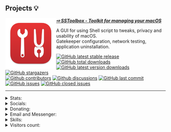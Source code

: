 <h2 align="left">Projects 💡</h2>

<!-- 1.Project -->

<img width="160" height="160" src="https://raw.githubusercontent.com/Oleg-Chashko/SSToolbox/main/Images/SSToolbox_logo.png" align="left"/></a>
  <a href="https://github.com/Oleg-Chashko/SSToolbox"><em><strong>&#8680; SSToolbox - Toolkit for managing your macOS</strong></em></a>
  <div>A GUI for using Shell script to tweaks, privacy and usability of macOS.</div>
  <div>Gatekeeper configuration, network testing, application uninstallation.</div>
<p>
  
  <!-- Status badges -->

<p align="left">
  <a href="https://github.com/Oleg-Chashko/SSToolbox/releases/latest">
    <img alt="GitHub latest stable release"
      src="https://img.shields.io/github/release/Oleg-Chashko/SSToolbox?color=3567AD&style=flat-square" /></a>
  <a href="https://github.com/Oleg-Chashko/SSToolbox/releases">
    <img alt="GitHub total downloads"
      src="https://img.shields.io/github/downloads/Oleg-Chashko/SSToolbox/total?label=total%20downloads&color=3567AD&style=flat-square" /></a>
  <a href="https://github.com/Oleg-Chashko/SSToolbox/releases/latest">
    <img alt="GitHub latest version downloads"
      src="https://img.shields.io/github/downloads/Oleg-Chashko/SSToolbox/latest/total?label=latest%20version%20downloads&color=3567AD&style=flat-square" /></a>
  <a href="https://github.com/Oleg-Chashko/SSToolbox/stargazers">
    <img alt="GitHub stargazers"
      src="https://img.shields.io/github/stars/Oleg-Chashko/SSToolbox?color=3567AD&style=flat-square"></a>
  <br>
  <a href="https://github.com/Oleg-Chashko/SSToolbox/graphs/contributors">
    <img alt="Github contributors"
      src="https://img.shields.io/github/contributors/Oleg-Chashko/SSToolbox?color=3567AD&style=flat-square" /></a>
  <a href="https://github.com/Oleg-Chashko/SSToolbox/discussions">
    <img alt="Github discussions"
      src="https://img.shields.io/github/discussions/Oleg-Chashko/SSToolbox?color=3567AD&style=flat-square" /></a>
  <a href="https://github.com/Oleg-Chashko/SSToolbox/commits">
    <img alt="GitHub last commit"
      src="https://img.shields.io/github/last-commit/Oleg-Chashko/SSToolbox?color=3567AD&style=flat-square" /></a>
  <a href="https://github.com/Oleg-Chashko/SSToolbox/issues">
    <img alt="GitHub issues"
      src="https://img.shields.io/github/issues-raw/Oleg-Chashko/SSToolbox?color=3567AD&style=flat-square" /></a>
  <a href="https://github.com/Oleg-Chashko/SSToolbox/issues?q=is%3Aissue%20state%3Aclosed">
    <img alt="GitHub closed issues"
      src="https://img.shields.io/github/issues-closed-raw/Oleg-Chashko/SSToolbox?color=3567AD&style=flat-square" /></a>
</p>
<hr>

<!-- 2.Project -->

<!-- <img width="160" height="160" src="https://raw.githubusercontent.com/Oleg-Chashko/SSToolbox/main/Images/SSToolbox_logo.png" align="left"/></a>
  <a href="https://github.com/Oleg-Chashko/SSToolbox"><em><strong>&#8680; SSToolbox - Toolkit for managing your macOS</strong></em></a>
  <div>A GUI for using Shell script to tweaks, privacy and usability of macOS.</div>
  <div>Gatekeeper configuration, network testing, application uninstallation.</div>
<p>

<!-- Status badges -->

<!-- <p align="left">
  <a href="https://github.com/Oleg-Chashko/SSToolbox/releases/latest">
    <img alt="GitHub latest stable release"
      src="https://img.shields.io/github/release/Oleg-Chashko/SSToolbox?color=3567AD&style=flat-square" /></a>
  <a href="https://github.com/Oleg-Chashko/SSToolbox/releases">
    <img alt="GitHub total downloads"
      src="https://img.shields.io/github/downloads/Oleg-Chashko/SSToolbox/total?label=total%20downloads&color=3567AD&style=flat-square" /></a>
  <a href="https://github.com/Oleg-Chashko/SSToolbox/releases/latest">
    <img alt="GitHub latest version downloads"
      src="https://img.shields.io/github/downloads/Oleg-Chashko/SSToolbox/latest/total?label=latest%20version%20downloads&color=3567AD&style=flat-square" /></a>
  <a href="https://github.com/Oleg-Chashko/SSToolbox/stargazers">
    <img alt="GitHub stargazers"
      src="https://img.shields.io/github/stars/Oleg-Chashko/SSToolbox?color=3567AD&style=flat-square"></a>
  <br>
  <a href="https://github.com/Oleg-Chashko/SSToolbox/graphs/contributors">
    <img alt="Github contributors"
      src="https://img.shields.io/github/contributors/Oleg-Chashko/SSToolbox?color=3567AD&style=flat-square" /></a>
  <a href="https://github.com/Oleg-Chashko/SSToolbox/discussions">
    <img alt="Github discussions"
      src="https://img.shields.io/github/discussions/Oleg-Chashko/SSToolbox?color=3567AD&style=flat-square" /></a>
  <a href="https://github.com/Oleg-Chashko/SSToolbox/commits">
    <img alt="GitHub last commit"
      src="https://img.shields.io/github/last-commit/Oleg-Chashko/SSToolbox?color=3567AD&style=flat-square" /></a>
  <a href="https://github.com/Oleg-Chashko/SSToolbox/issues">
    <img alt="GitHub issues"
      src="https://img.shields.io/github/issues-raw/Oleg-Chashko/SSToolbox?color=3567AD&style=flat-square" /></a>
  <a href="https://github.com/Oleg-Chashko/SSToolbox/issues?q=is%3Aissue%20state%3Aclosed">
    <img alt="GitHub closed issues"
      src="https://img.shields.io/github/issues-closed-raw/Oleg-Chashko/SSToolbox?color=3567AD&style=flat-square" /></a>
</p>
<hr>

<!-- Stats, Socials, Donating, Email and Messenger, Skills -->

<details>
  <summary>Stats:</summary>
  <div align="center">
    <img width="700"
      src="https://github-readme-activity-graph.vercel.app/graph?username=Oleg-Chashko&hide_title=true&border_radius=15&bg_color=0b0e14&color=427e87&line=006aff&point=0069fd&area=true&hide_border=true" /></a>
    <p>
      <img width="730"
        src="https://github-profile-summary-cards.vercel.app/api/cards/profile-details?username=Oleg-Chashko&theme=transparent" /></a>
</details>

<details>
  <summary>Socials:</summary>
  <div align="center">
    <a href="https://www.vodafone.de/unternehmen.html/">
      <img alt="Website"
        src="https://img.shields.io/badge/Website-3567AD?style=for-the-badge&logo=googlechrome&logoColor=white" /></a>
    <a href="https://www.youtube.com/VodafoneDeutschland/videos/">
      <img alt="YouTube"
        src="https://img.shields.io/badge/YouTube-red?style=for-the-badge&logo=youtube&logoColor=white"></a>
    <a href="https://instagram.com/vodafone_de/">
      <img alt="Instagram"
        src="https://img.shields.io/badge/instagram-3567AD?style=for-the-badge&logo=instagram&logoColor=white"></a>
    <a href="https://de.linkedin.com/company/vodafone">
      <img alt="LinkedIn"
        src="https://custom-icon-badges.demolab.com/badge/LinkedIn-3567AD?style=for-the-badge&logo=linkedin&logoColor=white"></a>
      <a href="https://www.facebook.com/vodafoneDE/">
        <img alt="Facebook"
          src="https://img.shields.io/badge/Facebook-3567AD?style=for-the-badge&logo=facebook&logoColor=white"></a>
      <a href="https://x.com/vodafone_de/">
        <img alt="Twitter"
          src="https://img.shields.io/badge/Twitter-3567AD?style=for-the-badge&logo=x&logoColor=white"></a>
      <a href="hhttps://www.reddit.com/r/germany/">
        <img alt="Reddit"
          src="https://img.shields.io/badge/Reddit-orange?style=for-the-badge&logo=reddit&logoColor=white"></a>
</details>

<details>
  <summary>Donating:</summary>
  <div align="center">
    <a href="https://paypal.com/">
      <img alt="PayPal"
        src="https://img.shields.io/badge/PayPal-3567AD?style=for-the-badge&logo=paypal&logoColor=white"></a>
    <a href="https://klarna.com/">
      <img alt="Klarna"
        src="https://img.shields.io/badge/Klarna-FFB3C7?style=for-the-badge&logo=klarna&logoColor=000"></a>
    <a href="https://mastercard.com/">
      <img alt="MasterCard"
        src="https://img.shields.io/badge/MasterCard-EB001B?style=for-the-badge&logo=mastercard&logoColor=fff"></a>
    <a href="https://visa.com/">
      <img alt="Visa" src="https://img.shields.io/badge/Visa-1A1F71?style=for-the-badge&logo=visa&logoColor=fff"></a>
</details>

<details>
  <summary>Email and Messenger:</summary>
  <div align="center">
    <a href="mailto:chashko.family@gmail.com">
      <img alt="Gmail"
        src="https://img.shields.io/badge/gmail-3567AD?style=for-the-badge&logo=gmail&logoColor=white"></a>
    <a href="https://discord.gg/">
      <img alt="Discord"
        src="https://img.shields.io/badge/Discord-3567AD?style=for-the-badge&logo=discord&logoColor=white"></a>
    <a href="https://whatsapp.com/">
      <img alt="WhatsApp"
        src="https://img.shields.io/badge/whatsapp-orange?style=for-the-badge&logo=whatsapp&logoColor=white"></a>
    <a href="https://telegram.org/">
      <img alt="Telegram"
        src="https://img.shields.io/badge/Telegram-2CA5E0?style=for-the-badge&logo=telegram&logoColor=white"></a>
</details>

<details>
  <summary>Skills:</summary>
  <div align="center">
    <a href="https://www.python.org/">
      <img alt="Python"
        src="https://img.shields.io/badge/python-★☆☆-lightgrey?labelColor=3776AB&logo=Python&style=for-the-badge&logoColor=white"></a>
    <a href="https://en.wikipedia.org/wiki/Bash_(Unix_shell)">
      <img alt="Bash"
        src="https://img.shields.io/badge/bash-★★☆-lightgrey?labelColor=4EAA25&logo=GNU-Bash&style=for-the-badge&logoColor=white"></a>
    <a href="https://www.w3schools.com/html/">
      <img alt="html"
        src="https://img.shields.io/badge/html-★★☆-lightgrey?labelColor=E34F26&logo=HTML5&style=for-the-badge&logoColor=white"></a>
    <a href="https://www.w3schools.com/css">
      <img alt="css"
        src="https://img.shields.io/badge/css-★☆☆-lightgrey?labelColor=1572B6&logo=CSS3&style=for-the-badge&logoColor=white"></a>
    <a href="https://www.w3schools.com/js/">
      <img alt="javascript"
        src="https://img.shields.io/badge/javascript-★☆☆-lightgrey?labelColor=F7DF1E&logo=JavaScript&style=for-the-badge&logoColor=black"></a>
</details>

<details>
  <summary>Visitors count:</summary>
  <div align="center">
    <img alt="oleg-chashko"
  src="https://komarev.com/ghpvc/?username=oleg-chashko&style=for-the-badge"></a>
</details>
